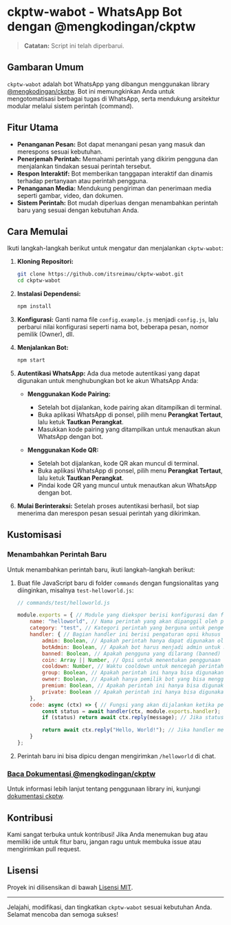 # ckptw-wabot - WhatsApp Bot dengan @mengkodingan/ckptw

> **Catatan:** Script ini telah diperbarui.

## Gambaran Umum

`ckptw-wabot` adalah bot WhatsApp yang dibangun menggunakan library [@mengkodingan/ckptw](https://ckptw.mengkodingan.my.id/). Bot ini memungkinkan Anda untuk mengotomatisasi berbagai tugas di WhatsApp, serta mendukung arsitektur modular melalui sistem perintah (command).

## Fitur Utama

- **Penanganan Pesan:** Bot dapat menangani pesan yang masuk dan merespons sesuai kebutuhan.
- **Penerjemah Perintah:** Memahami perintah yang dikirim pengguna dan menjalankan tindakan sesuai perintah tersebut.
- **Respon Interaktif:** Bot memberikan tanggapan interaktif dan dinamis terhadap pertanyaan atau perintah pengguna.
- **Penanganan Media:** Mendukung pengiriman dan penerimaan media seperti gambar, video, dan dokumen.
- **Sistem Perintah:** Bot mudah diperluas dengan menambahkan perintah baru yang sesuai dengan kebutuhan Anda.

## Cara Memulai

Ikuti langkah-langkah berikut untuk mengatur dan menjalankan `ckptw-wabot`:

1. **Kloning Repositori:**
   ```bash
   git clone https://github.com/itsreimau/ckptw-wabot.git
   cd ckptw-wabot
   ```

2. **Instalasi Dependensi:**
   ```bash
   npm install
   ```

3. **Konfigurasi:**
   Ganti nama file `config.example.js` menjadi `config.js`, lalu perbarui nilai konfigurasi seperti nama bot, beberapa pesan, nomor pemilik (Owner), dll.

4. **Menjalankan Bot:**
   ```bash
   npm start
   ```

5. **Autentikasi WhatsApp:**
   Ada dua metode autentikasi yang dapat digunakan untuk menghubungkan bot ke akun WhatsApp Anda:

   - **Menggunakan Kode Pairing:**
     - Setelah bot dijalankan, kode pairing akan ditampilkan di terminal.
     - Buka aplikasi WhatsApp di ponsel, pilih menu **Perangkat Tertaut**, lalu ketuk **Tautkan Perangkat**.
     - Masukkan kode pairing yang ditampilkan untuk menautkan akun WhatsApp dengan bot.

   - **Menggunakan Kode QR:**
     - Setelah bot dijalankan, kode QR akan muncul di terminal.
     - Buka aplikasi WhatsApp di ponsel, pilih menu **Perangkat Tertaut**, lalu ketuk **Tautkan Perangkat**.
     - Pindai kode QR yang muncul untuk menautkan akun WhatsApp dengan bot.

6. **Mulai Berinteraksi:**
   Setelah proses autentikasi berhasil, bot siap menerima dan merespon pesan sesuai perintah yang dikirimkan.

## Kustomisasi

### Menambahkan Perintah Baru

Untuk menambahkan perintah baru, ikuti langkah-langkah berikut:

1. Buat file JavaScript baru di folder `commands` dengan fungsionalitas yang diinginkan, misalnya `test-helloworld.js`:

   ```javascript
   // commands/test/helloworld.js

   module.exports = { // Module yang diekspor berisi konfigurasi dan fungsi untuk perintah "helloworld"
       name: "helloworld", // Nama perintah yang akan dipanggil oleh pengguna
       category: "test", // Kategori perintah yang berguna untuk pengelompokan atau filter perintah
       handler: { // Bagian handler ini berisi pengaturan opsi khusus untuk perintah
           admin: Boolean, // Apakah perintah hanya dapat digunakan oleh admin grup (true/false)
           botAdmin: Boolean, // Apakah bot harus menjadi admin untuk menjalankan perintah ini (true/false)
           banned: Boolean, // Apakah pengguna yang dilarang (banned) tidak bisa menggunakan perintah ini (true/false)
           coin: Array || Number, // Opsi untuk menentukan penggunaan koin, bisa berupa array atau jumlah tertentu (Array atau Number)
           cooldown: Number, // Waktu cooldown untuk mencegah perintah digunakan secara berulang dalam waktu singkat (dalam hitungan detik)
           group: Boolean, // Apakah perintah ini hanya bisa digunakan di dalam grup (true/false)
           owner: Boolean, // Apakah hanya pemilik bot yang bisa menggunakan perintah ini (true/false)
           premium: Boolean, // Apakah perintah ini hanya bisa digunakan oleh pengguna premium (true/false)
           private: Boolean // Apakah perintah ini hanya bisa digunakan dalam chat privat (true/false)
       },
       code: async (ctx) => { // Fungsi yang akan dijalankan ketika perintah ini dieksekusi
           const status = await handler(ctx, module.exports.handler); // Memanggil fungsi handler untuk memeriksa status
           if (status) return await ctx.reply(message); // Jika status true, maka tidak akan mengembalikan apa pun tetapi mungkin menghentikan proses perintah

           return await ctx.reply("Hello, World!"); // Jika handler mengembalikan status false atau handler tidak dicek, maka kirimkan pesan "Hello, World!"
       }
   };
   ```

2. Perintah baru ini bisa dipicu dengan mengirimkan `/helloworld` di chat.

### [Baca Dokumentasi @mengkodingan/ckptw](https://ckptw.mengkodingan.my.id/)

Untuk informasi lebih lanjut tentang penggunaan library ini, kunjungi [dokumentasi ckptw](https://ckptw.mengkodingan.my.id/).

## Kontribusi

Kami sangat terbuka untuk kontribusi! Jika Anda menemukan bug atau memiliki ide untuk fitur baru, jangan ragu untuk membuka issue atau mengirimkan pull request.

## Lisensi

Proyek ini dilisensikan di bawah [Lisensi MIT](LICENSE).

---

Jelajahi, modifikasi, dan tingkatkan `ckptw-wabot` sesuai kebutuhan Anda. Selamat mencoba dan semoga sukses!